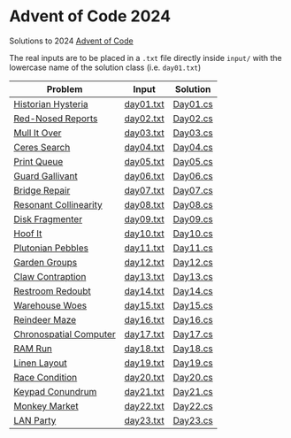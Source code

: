 # Advent of Code 2024

Solutions to 2024 [Advent of Code](https://adventofcode.com)

The real inputs are to be placed in a `.txt` file directly inside `input/` with the lowercase name of the solution class (i.e. `day01.txt`)

| Problem                                                        | Input                                | Solution                       |
|----------------------------------------------------------------|--------------------------------------|--------------------------------|
| [Historian Hysteria](https://adventofcode.com/2024/day/1)      | [day01.txt](input/samples/day01.txt) | [Day01.cs](Solutions/Day01.cs) |
| [Red-Nosed Reports](https://adventofcode.com/2024/day/2)       | [day02.txt](input/samples/day02.txt) | [Day02.cs](Solutions/Day02.cs) |
| [Mull It Over](https://adventofcode.com/2024/day/3)            | [day03.txt](input/samples/day03.txt) | [Day03.cs](Solutions/Day03.cs) |
| [Ceres Search](https://adventofcode.com/2024/day/4)            | [day04.txt](input/samples/day04.txt) | [Day04.cs](Solutions/Day04.cs) |
| [Print Queue](https://adventofcode.com/2024/day/5)             | [day05.txt](input/samples/day05.txt) | [Day05.cs](Solutions/Day05.cs) |
| [Guard Gallivant](https://adventofcode.com/2024/day/6)         | [day06.txt](input/samples/day06.txt) | [Day06.cs](Solutions/Day06.cs) |
| [Bridge Repair](https://adventofcode.com/2024/day/7)           | [day07.txt](input/samples/day07.txt) | [Day07.cs](Solutions/Day07.cs) |
| [Resonant Collinearity](https://adventofcode.com/2024/day/8)   | [day08.txt](input/samples/day08.txt) | [Day08.cs](Solutions/Day08.cs) |
| [Disk Fragmenter](https://adventofcode.com/2024/day/9)         | [day09.txt](input/samples/day09.txt) | [Day09.cs](Solutions/Day09.cs) |
| [Hoof It](https://adventofcode.com/2024/day/10)                | [day10.txt](input/samples/day10.txt) | [Day10.cs](Solutions/Day10.cs) |
| [Plutonian Pebbles](https://adventofcode.com/2024/day/11)      | [day11.txt](input/samples/day11.txt) | [Day11.cs](Solutions/Day11.cs) |
| [Garden Groups](https://adventofcode.com/2024/day/12)          | [day12.txt](input/samples/day12.txt) | [Day12.cs](Solutions/Day12.cs) |
| [Claw Contraption](https://adventofcode.com/2024/day/13)       | [day13.txt](input/samples/day13.txt) | [Day13.cs](Solutions/Day13.cs) |
| [Restroom Redoubt](https://adventofcode.com/2024/day/14)       | [day14.txt](input/samples/day14.txt) | [Day14.cs](Solutions/Day14.cs) |
| [Warehouse Woes](https://adventofcode.com/2024/day/15)         | [day15.txt](input/samples/day15.txt) | [Day15.cs](Solutions/Day15.cs) |
| [Reindeer Maze](https://adventofcode.com/2024/day/16)          | [day16.txt](input/samples/day16.txt) | [Day16.cs](Solutions/Day16.cs) |
| [Chronospatial Computer](https://adventofcode.com/2024/day/17) | [day17.txt](input/samples/day17.txt) | [Day17.cs](Solutions/Day17.cs) |
| [RAM Run](https://adventofcode.com/2024/day/18)                | [day18.txt](input/samples/day18.txt) | [Day18.cs](Solutions/Day18.cs) |
| [Linen Layout](https://adventofcode.com/2024/day/19)           | [day19.txt](input/samples/day19.txt) | [Day19.cs](Solutions/Day19.cs) |
| [Race Condition](https://adventofcode.com/2024/day/20)         | [day20.txt](input/samples/day20.txt) | [Day20.cs](Solutions/Day20.cs) |
| [Keypad Conundrum](https://adventofcode.com/2024/day/21)       | [day21.txt](input/samples/day21.txt) | [Day21.cs](Solutions/Day21.cs) |
| [Monkey Market](https://adventofcode.com/2024/day/22)          | [day22.txt](input/samples/day22.txt) | [Day22.cs](Solutions/Day22.cs) |
| [LAN Party](https://adventofcode.com/2024/day/23)              | [day23.txt](input/samples/day23.txt) | [Day23.cs](Solutions/Day23.cs) |